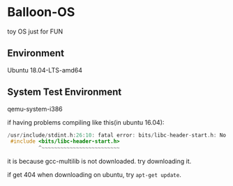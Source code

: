 # __Balloon-OS__

toy OS just for FUN

## Environment

Ubuntu 18.04-LTS-amd64

## System Test Environment

qemu-system-i386

if having problems compiling like this(in ubuntu 16.04):

```C++
/usr/include/stdint.h:26:10: fatal error: bits/libc-header-start.h: No such file or directory
 #include <bits/libc-header-start.h>
          ^~~~~~~~~~~~~~~~~~~~~~~~~~
```

it is because gcc-multilib is not downloaded. try downloading it.

if get 404 when downloading on ubuntu, try `apt-get update`.